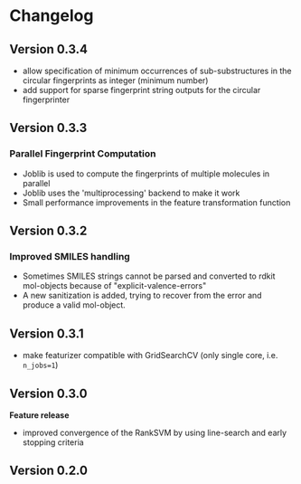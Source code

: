 # Changelog

## Version 0.3.4
- allow specification of minimum occurrences of sub-substructures in the circular fingerprints as integer (minimum 
  number)
- add support for sparse fingerprint string outputs for the circular fingerprinter  

## Version 0.3.3

### Parallel Fingerprint Computation
- Joblib is used to compute the fingerprints of multiple molecules in parallel 
- Joblib uses the 'multiprocessing' backend to make it work
- Small performance improvements in the feature transformation function

## Version 0.3.2

### Improved SMILES handling
- Sometimes SMILES strings cannot be parsed and converted to rdkit mol-objects because of "explicit-valence-errors"
- A new sanitization is added, trying to recover from the error and produce a valid mol-object.

## Version 0.3.1
- make featurizer compatible with GridSearchCV (only single core, i.e. ```n_jobs=1```)

## Version 0.3.0
**Feature release**
- improved convergence of the RankSVM by using line-search and early stopping criteria

## Version 0.2.0
